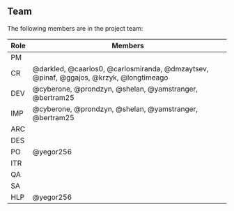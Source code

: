 ## Team

The following members are in the project team:

Role | Members
---|---
PM | 
CR | @darkled, @caarlos0, @carlosmiranda, @dmzaytsev, @pinaf, @ggajos, @krzyk, @longtimeago
DEV | @cyberone, @prondzyn, @shelan, @yamstranger, @bertram25
IMP | @cyberone, @prondzyn, @shelan, @yamstranger, @bertram25
ARC | 
DES | 
PO | @yegor256
ITR | 
QA | 
SA | 
HLP | @yegor256
